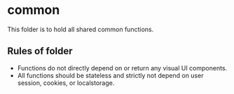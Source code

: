# common

This folder is to hold all shared common functions.

## Rules of folder

-   Functions do not directly depend on or return any visual UI components.
-   All functions should be stateless and strictly not depend on user session,
    cookies, or localstorage.

